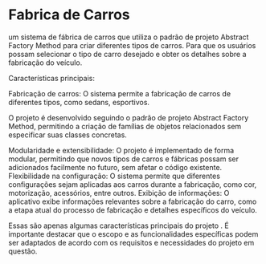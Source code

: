 # Fabrica de Carros
 um sistema de fábrica de carros que utiliza o padrão de projeto Abstract Factory Method para criar diferentes tipos de carros. Para que os usuários possam selecionar o tipo de carro desejado e obter os detalhes sobre a fabricação do veículo.

Características principais:

Fabricação de carros: O sistema permite a fabricação de carros de diferentes tipos, como sedans, esportivos.

O projeto é desenvolvido seguindo o padrão de projeto Abstract Factory Method, permitindo a criação de famílias de objetos relacionados sem especificar suas classes concretas.

Modularidade e extensibilidade: O projeto é implementado de forma modular, permitindo que novos tipos de carros e fábricas possam ser adicionados facilmente no futuro, sem afetar o código existente.
Flexibilidade na configuração: O sistema permite que diferentes configurações sejam aplicadas aos carros durante a fabricação, como cor, motorização, acessórios, entre outros.
Exibição de informações: O aplicativo exibe informações relevantes sobre a fabricação do carro, como a etapa atual do processo de fabricação e detalhes específicos do veículo.

Essas são apenas algumas características principais do projeto . É importante destacar que o escopo e as funcionalidades específicas podem ser adaptados de acordo com os requisitos e necessidades do projeto em questão.



